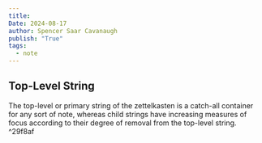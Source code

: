 ```yaml
---
title:
Date: 2024-08-17
author: Spencer Saar Cavanaugh
publish: "True"
tags:
  - note
---
```


## Top-Level String

The top-level or primary string of the zettelkasten is a catch-all container for any sort of note, whereas child strings have increasing measures of focus according to their degree of removal from the top-level string. ^29f8af
